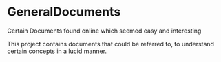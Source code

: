 GeneralDocuments
================

Certain Documents found online which seemed easy and interesting

This project contains documents that could be referred to, to understand certain concepts in a lucid manner.
